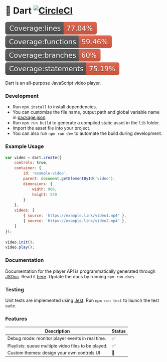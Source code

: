 # :dart: Dart [![CircleCI](https://circleci.com/gh/davidwoodsandersen/dart.svg?style=shield)](https://circleci.com/gh/davidwoodsandersen/dart)

![Lines](coverage/badge-lines.svg) ![Functions](coverage/badge-functions.svg) ![Branches](coverage/badge-branches.svg) ![Statements](coverage/badge-statements.svg)

Dart is an all-purpose JavaScript video player.

### Development

- Run `npm install` to install dependencies.
- You can customize the file name, output path and global variable name in [package.json](package.json).
- Run `npm run build` to generate a compiled static asset in the `lib` folder.
- Import the asset file into your project.
- You can also run `npm run dev` to automate the build during development.

### Example Usage

```javascript
var video = dart.create({
	controls: true,
	container: {
		id: 'example-video',
		parent: document.getElementById('video'),
		dimensions: {
			width: 900,
			height: 550
		}
	},
	videos: [
		{ source: 'https://example.link/video1.mp4' },
		{ source: 'https://example.link/video2.mp4' },
	]
});

video.init();
video.play();
```

### Documentation

Documentation for the player API is programmatically generated through [JSDoc](http://usejsdoc.org/). Read it [here](docs/api.md). Update the docs by running `npm run docs`.

### Testing

Unit tests are implemented using [Jest](https://facebook.github.io/jest/). Run `npm run test` to launch the test suite.

### Features

|Description|Status|
|-----------|------|
|Debug mode: monitor player events in real time.|:white_check_mark:|
|Playlists: queue multiple video files to be played.|:white_check_mark:|
|Custom themes: design your own controls UI|:construction:|

